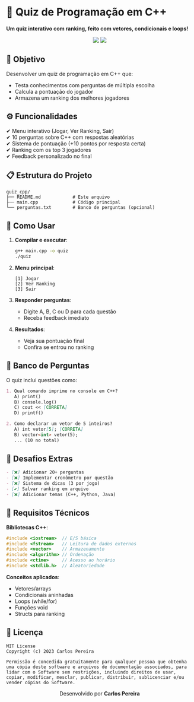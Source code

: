 # 📌 Quiz de Programação em C++  
**Um quiz interativo com ranking, feito com vetores, condicionais e loops!**  

<div align="center">
  <img src="https://img.shields.io/badge/Linguagem-C%2B%2B-blue?style=for-the-badge&logo=c%2B%2B" />
  <img src="https://img.shields.io/badge/Tópicos-Vetores%2C%20Condicionais%2C%20Loops-orange?style=for-the-badge" />
</div>

## 🎯 Objetivo  
Desenvolver um quiz de programação em C++ que:  
- Testa conhecimentos com perguntas de múltipla escolha  
- Calcula a pontuação do jogador  
- Armazena um ranking dos melhores jogadores  

## ⚙️ Funcionalidades  
✔ Menu interativo (Jogar, Ver Ranking, Sair)  
✔ 10 perguntas sobre C++ com respostas aleatórias  
✔ Sistema de pontuação (+10 pontos por resposta certa)  
✔ Ranking com os top 3 jogadores  
✔ Feedback personalizado no final  

## 📋 Estrutura do Projeto  
```plaintext
quiz_cpp/
├── README.md            # Este arquivo
├── main.cpp             # Código principal
└── perguntas.txt        # Banco de perguntas (opcional)
``` 

## 🔧 Como Usar  
1. **Compilar e executar**:  
   ```bash
   g++ main.cpp -o quiz
   ./quiz
   ```

2. **Menu principal**:  
   ```
   [1] Jogar
   [2] Ver Ranking  
   [3] Sair
   ```

3. **Responder perguntas**:  
   - Digite A, B, C ou D para cada questão  
   - Receba feedback imediato  

4. **Resultados**:  
   - Veja sua pontuação final  
   - Confira se entrou no ranking  

## 📝 Banco de Perguntas  
O quiz inclui questões como:  
```markdown
1. Qual comando imprime no console em C++?  
   A) print()  
   B) console.log()  
   C) cout << [CORRETA]  
   D) printf()  

2. Como declarar um vetor de 5 inteiros?  
   A) int vetor[5]; [CORRETA]  
   B) vector<int> vetor(5);  
   ... (10 no total)
```

## 🚀 Desafios Extras  
```markdown
- [❌] Adicionar 20+ perguntas  
- [❌] Implementar cronômetro por questão  
- [❌] Sistema de dicas (3 por jogo)  
- [✔️] Salvar ranking em arquivo  
- [❌] Adicionar temas (C++, Python, Java)  
```

## 📌 Requisitos Técnicos  
**Bibliotecas C++**:  
```cpp
#include <iostream>  // E/S básica
#include <fstream>   // Leitura de dados externos
#include <vector>    // Armazenamento
#include <algorithm> // Ordenação
#include <ctime>     // Acesso ao horário
#include <stdlib.h>  // Aleatoriedade
```

**Conceitos aplicados**:  
- Vetores/arrays  
- Condicionais aninhadas  
- Loops (while/for)  
- Funções void  
- Structs para ranking  

## 📄 Licença  
```plaintext
MIT License
Copyright (c) 2023 Carlos Pereira

Permissão é concedida gratuitamente para qualquer pessoa que obtenha uma cópia deste software e arquivos de documentação associados, para lidar com o Software sem restrições, incluindo direitos de usar, copiar, modificar, mesclar, publicar, distribuir, sublicenciar e/ou vender cópias do Software.
```

<div align="center">
  <p>Desenvolvido por <strong>Carlos Pereira</strong></p>
</div>

